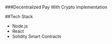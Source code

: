 ###Decentralized Pay With Crypto Implementation

##Tech Stack
- Node.js
- React
- Solidity Smart Contracts
